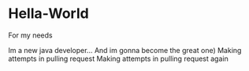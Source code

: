 # Hella-World
For my needs

Im a new java developer... And im gonna become the great one)
Making attempts in pulling request
Making attempts in pulling request again
